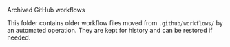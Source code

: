 Archived GitHub workflows

This folder contains older workflow files moved from `.github/workflows/` by an automated operation.
They are kept for history and can be restored if needed.
